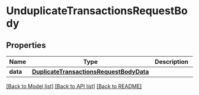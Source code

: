 # UnduplicateTransactionsRequestBody

## Properties
Name | Type | Description | Notes
------------ | ------------- | ------------- | -------------
**data** | [**DuplicateTransactionsRequestBodyData**](DuplicateTransactionsRequestBodyData.md) |  | 

[[Back to Model list]](../README.md#documentation-for-models) [[Back to API list]](../README.md#documentation-for-api-endpoints) [[Back to README]](../README.md)

